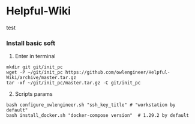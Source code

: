 # Helpful-Wiki    

test

### Install basic soft

1. Enter in terminal

```
mkdir git git/init_pc
wget -P ~/git/init_pc https://github.com/owlengineer/Helpful-Wiki/archive/master.tar.gz
tar -xf ~/git/init_pc/master.tar.gz -C git/init_pc
```

2. Scripts params

```
bash configure_owlengineer.sh "ssh_key_title" # "workstation by default"
bash install_docker.sh "docker-compose version"  # 1.29.2 by default
```


